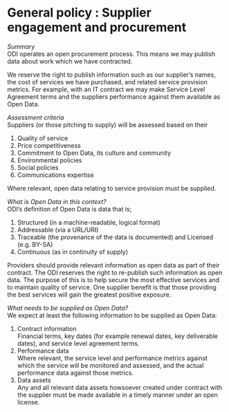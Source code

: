 # General policy : Supplier engagement and procurement

*Summary*  
ODI operates an open procurement process. This means we may publish data about work which we have contracted.

We reserve the right to publish information such as our supplier’s names, the cost of services we have purchased, and related service provision metrics. For example, with an IT contract we may make Service Level Agreement terms and the suppliers performance against them available as Open Data.

*Assessment criteria*  
Suppliers (or those pitching to supply) will be assessed based on their

1. Quality of service
1. Price competitiveness
1. Commitment to Open Data, its culture and community
1. Environmental policies
1. Social policies
1. Communications expertise

Where relevant, open data relating to service provision must be supplied.

*What is Open Data in this context?*  
ODI’s definition of Open Data is data that is;

1. Structured (in a machine-readable, logical format)
1. Addressable (via a URL/URI)
1. Traceable (the provenance of the data is documented) and Licensed (e.g. BY-SA)
1. Continuous (as in continuity of supply)

Providers should provide relevant information as open data as part of their contract. The ODI reserves the right to re-publish such information as open data. The purpose of this is to help secure the most effective services and to maintain quality of service. One supplier benefit is that those providing the best services will gain the greatest positive exposure.

*What needs to be supplied as Open Data?*  
We expect at least the following information to be supplied as Open Data:

1. Contract information  
Financial terms, key dates (for example renewal dates, key deliverable dates), and service level agreement terms.
1. Performance data  
Where relevant, the service level and performance metrics against which the service will be monitored and assessed, and the actual performance data against those metrics.
1. Data assets  
Any and all relevant data assets howsoever created under contract with the supplier must be made available in a timely manner under an open license. 
